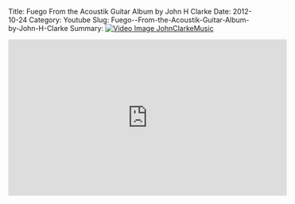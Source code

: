 Title: Fuego  From the Acoustik Guitar Album by John H Clarke
Date: 2012-10-24
Category: Youtube
Slug: Fuego--From-the-Acoustik-Guitar-Album-by-John-H-Clarke
Summary: <a href="/Fuego--From-the-Acoustik-Guitar-Album-by-John-H-Clarke.html"><img src="https://i.ytimg.com/vi/L2j1R6_k4Ds/hqdefault.jpg" alt="Video Image JohnClarkeMusic"></a>

<iframe width="560" height="315" src="https://www.youtube.com/embed/L2j1R6_k4Ds" title="YouTube video player" frameborder="0" allow="accelerometer; autoplay; clipboard-write; encrypted-media; gyroscope; picture-in-picture" allowfullscreen></iframe>

